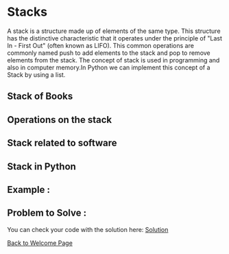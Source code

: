 # Stacks

A stack is a structure made up of elements of the same type. This structure has the distinctive characteristic that it operates under the principle of "Last In - First Out" (often known as LIFO). This common operations are commonly named push to add elements to the stack and pop to remove elements from the stack. The concept of stack is used in programming and also in computer memory.In Python we can implement this concept of a Stack by using a list.

## Stack of Books

## Operations on the stack

## Stack related to software

## Stack in Python

## Example : 

## Problem to Solve : 

You can check your code with the solution here: [Solution](summer_camp_cost.py)



[Back to Welcome Page](0-welcome.md)



